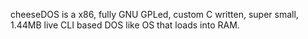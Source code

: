 cheeseDOS is a x86, fully GNU GPLed, custom C written, super small, 1.44MB live CLI based DOS like OS that loads into RAM.
